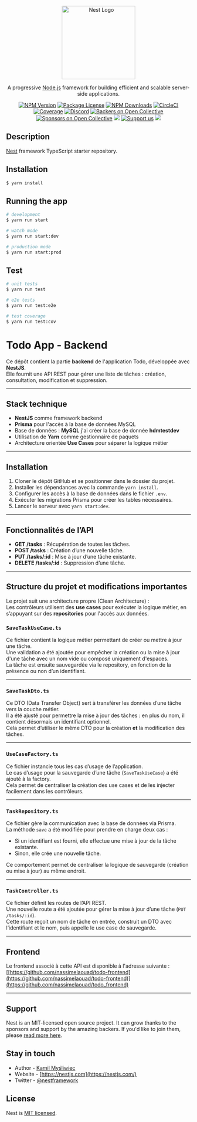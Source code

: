 <p align="center">
  <a href="http://nestjs.com/" target="blank"><img src="https://nestjs.com/img/logo-small.svg" width="200" alt="Nest Logo" /></a>
</p>

[circleci-image]: https://img.shields.io/circleci/build/github/nestjs/nest/master?token=abc123def456
[circleci-url]: https://circleci.com/gh/nestjs/nest

  <p align="center">A progressive <a href="http://nodejs.org" target="_blank">Node.js</a> framework for building efficient and scalable server-side applications.</p>
    <p align="center">
<a href="https://www.npmjs.com/~nestjscore" target="_blank"><img src="https://img.shields.io/npm/v/@nestjs/core.svg" alt="NPM Version" /></a>
<a href="https://www.npmjs.com/~nestjscore" target="_blank"><img src="https://img.shields.io/npm/l/@nestjs/core.svg" alt="Package License" /></a>
<a href="https://www.npmjs.com/~nestjscore" target="_blank"><img src="https://img.shields.io/npm/dm/@nestjs/common.svg" alt="NPM Downloads" /></a>
<a href="https://circleci.com/gh/nestjs/nest" target="_blank"><img src="https://img.shields.io/circleci/build/github/nestjs/nest/master" alt="CircleCI" /></a>
<a href="https://coveralls.io/github/nestjs/nest?branch=master" target="_blank"><img src="https://coveralls.io/repos/github/nestjs/nest/badge.svg?branch=master#9" alt="Coverage" /></a>
<a href="https://discord.gg/G7Qnnhy" target="_blank"><img src="https://img.shields.io/badge/discord-online-brightgreen.svg" alt="Discord"/></a>
<a href="https://opencollective.com/nest#backer" target="_blank"><img src="https://opencollective.com/nest/backers/badge.svg" alt="Backers on Open Collective" /></a>
<a href="https://opencollective.com/nest#sponsor" target="_blank"><img src="https://opencollective.com/nest/sponsors/badge.svg" alt="Sponsors on Open Collective" /></a>
  <a href="https://paypal.me/kamilmysliwiec" target="_blank"><img src="https://img.shields.io/badge/Donate-PayPal-ff3f59.svg"/></a>
    <a href="https://opencollective.com/nest#sponsor"  target="_blank"><img src="https://img.shields.io/badge/Support%20us-Open%20Collective-41B883.svg" alt="Support us"></a>
  <a href="https://twitter.com/nestframework" target="_blank"><img src="https://img.shields.io/twitter/follow/nestframework.svg?style=social&label=Follow"></a>
</p>
  <!--[![Backers on Open Collective](https://opencollective.com/nest/backers/badge.svg)](https://opencollective.com/nest#backer)
  [![Sponsors on Open Collective](https://opencollective.com/nest/sponsors/badge.svg)](https://opencollective.com/nest#sponsor)-->

## Description

[Nest](https://github.com/nestjs/nest) framework TypeScript starter repository.

## Installation

```bash
$ yarn install
```

## Running the app

```bash
# development
$ yarn run start

# watch mode
$ yarn run start:dev

# production mode
$ yarn run start:prod
```

## Test

```bash
# unit tests
$ yarn run test

# e2e tests
$ yarn run test:e2e

# test coverage
$ yarn run test:cov
```
# Todo App - Backend

Ce dépôt contient la partie **backend** de l'application Todo, développée avec **NestJS**.  
Elle fournit une API REST pour gérer une liste de tâches : création, consultation, modification et suppression.

---

##  Stack technique

- **NestJS** comme framework backend
- **Prisma** pour l'accès à la base de données MySQL
- Base de données : **MySQL** j'ai créer la base de donnée **hdmtestdev**
- Utilisation de **Yarn** comme gestionnaire de paquets
- Architecture orientée **Use Cases** pour séparer la logique métier

---

##  Installation

1. Cloner le dépôt GitHub et se positionner dans le dossier du projet.
2. Installer les dépendances avec la commande `yarn install`.
3. Configurer les accès à la base de données dans le fichier `.env`.
4. Exécuter les migrations Prisma pour créer les tables nécessaires.
5. Lancer le serveur avec `yarn start:dev`.

---

##  Fonctionnalités de l’API

- **GET /tasks** : Récupération de toutes les tâches.
- **POST /tasks** : Création d’une nouvelle tâche.
- **PUT /tasks/:id** : Mise à jour d’une tâche existante.
- **DELETE /tasks/:id** : Suppression d’une tâche.

---

##  Structure du projet et modifications importantes

Le projet suit une architecture propre (Clean Architecture) :  
Les contrôleurs utilisent des **use cases** pour exécuter la logique métier, en s’appuyant sur des **repositories** pour l'accès aux données.

###  `SaveTaskUseCase.ts`

Ce fichier contient la logique métier permettant de créer ou mettre à jour une tâche.  
Une validation a été ajoutée pour empêcher la création ou la mise à jour d'une tâche avec un nom vide ou composé uniquement d'espaces.  
La tâche est ensuite sauvegardée via le repository, en fonction de la présence ou non d’un identifiant.

---

###  `SaveTaskDto.ts`

Ce DTO (Data Transfer Object) sert à transférer les données d’une tâche vers la couche métier.  
Il a été ajusté pour permettre la mise à jour des tâches : en plus du nom, il contient désormais un identifiant optionnel.  
Cela permet d’utiliser le même DTO pour la création **et** la modification des tâches.

---

###  `UseCaseFactory.ts`

Ce fichier instancie tous les cas d’usage de l’application.  
Le cas d’usage pour la sauvegarde d’une tâche (`SaveTaskUseCase`) a été ajouté à la factory.  
Cela permet de centraliser la création des use cases et de les injecter facilement dans les contrôleurs.

---

###  `TaskRepository.ts`

Ce fichier gère la communication avec la base de données via Prisma.  
La méthode `save` a été modifiée pour prendre en charge deux cas :  
- Si un identifiant est fourni, elle effectue une mise à jour de la tâche existante.
- Sinon, elle crée une nouvelle tâche.

Ce comportement permet de centraliser la logique de sauvegarde (création ou mise à jour) au même endroit.

---

###  `TaskController.ts`

Ce fichier définit les routes de l’API REST.  
Une nouvelle route a été ajoutée pour gérer la mise à jour d’une tâche (`PUT /tasks/:id`).  
Cette route reçoit un nom de tâche en entrée, construit un DTO avec l’identifiant et le nom, puis appelle le use case de sauvegarde.

---

##  Frontend

Le frontend associé à cette API est disponible à l'adresse suivante :  
[[https://github.com/nassimelaouad/todo-frontend](https://github.com/nassimelaouad/todo-frontend)](https://github.com/nassimelaouad/todo_frontend)

---

## Support

Nest is an MIT-licensed open source project. It can grow thanks to the sponsors and support by the amazing backers. If you'd like to join them, please [read more here](https://docs.nestjs.com/support).

## Stay in touch

- Author - [Kamil Myśliwiec](https://kamilmysliwiec.com)
- Website - [https://nestjs.com](https://nestjs.com/)
- Twitter - [@nestframework](https://twitter.com/nestframework)

## License

Nest is [MIT licensed](LICENSE).
